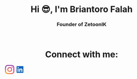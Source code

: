 <h1 align="center">Hi 😎, I'm Briantoro Falah</h1>
<h3 align="center">Founder of ZetoonIK</h3>
<br>

<!-- Connect me -->
<h1 align="center">Connect with me:</h1>
<div>
<a href="https://www.instagram.com/brianfalahh/"><img align="center" src="instagram-2016-logo-svgrepo-com.svg" height="30" witdh="40"></img></a>
<a href="https://www.linkedin.com/in/briantoro-falah-1b0b17347/"><img align="center" src="linkedin-svgrepo-com.svg" height="30" witdh="40"></img></a>
</div>
